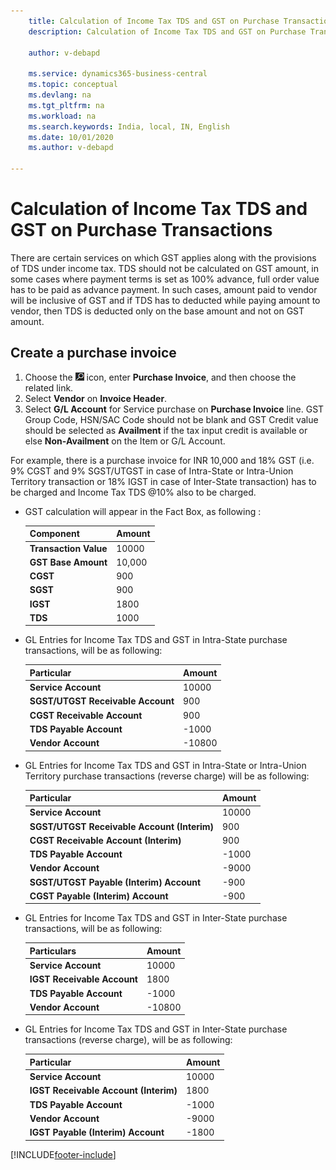 ```yaml
---
    title: Calculation of Income Tax TDS and GST on Purchase Transactions 
    description: Calculation of Income Tax TDS and GST on Purchase Transactions

    author: v-debapd

    ms.service: dynamics365-business-central
    ms.topic: conceptual
    ms.devlang: na
    ms.tgt_pltfrm: na
    ms.workload: na
    ms.search.keywords: India, local, IN, English
    ms.date: 10/01/2020
    ms.author: v-debapd

---
```


# Calculation of Income Tax TDS and GST on Purchase Transactions


There are certain services on which GST applies along with the provisions of TDS under income tax. TDS should not be calculated on GST amount, in some cases where payment terms is set as 100% advance, full order value has to be paid as advance payment. In such cases, amount paid to vendor will be inclusive of GST and if TDS has to deducted while paying amount to vendor, then TDS is deducted only on the base amount and not on GST amount.

## Create a purchase invoice

1. Choose the ![Search for Page or Report](image/search_small.png "Search for Page or Report icon") icon, enter **Purchase Invoice**, and then choose the related link.
2. Select **Vendor** on **Invoice Header**.
3. Select **G/L Account** for Service purchase on **Purchase Invoice** line. GST Group Code, HSN/SAC Code should not be blank and GST Credit value should be selected as **Availment** if the tax input credit is available or else **Non-Availment** on the Item or G/L Account. 

For example, there is a purchase invoice for INR 10,000 and 18% GST (i.e. 9% CGST and 9% SGST/UTGST in case of Intra-State or Intra-Union Territory transaction or 18% IGST in case of Inter-State transaction) has to be charged and Income Tax TDS @10% also to be charged.

- GST calculation will appear in the Fact Box, as following :

    |Component|Amount|
    |----------------------------------|---------------------------------------|  
    |**Transaction Value**|10000|
    |**GST Base Amount**|10,000|  
    |**CGST**|900|  
    |**SGST**|900|
    |**IGST**|1800|
    |**TDS**|1000|

- GL Entries for Income Tax TDS and GST in Intra-State purchase transactions, will be as following:
    
    |Particular|Amount|
    |----------------------------------|---------------------------------------|  
    |**Service Account**|10000|  
    |**SGST/UTGST Receivable Account**|900|  
    |**CGST Receivable Account**|900|
    |**TDS Payable Account**|-1000|
    |**Vendor Account**|-10800|

- GL Entries for Income Tax TDS and GST in Intra-State or Intra-Union Territory purchase transactions (reverse charge) will be as following:
    
    |Particular|Amount|
    |----------------------------------|---------------------------------------|  
    |**Service Account**|10000|  
    |**SGST/UTGST Receivable Account (Interim)**|900|  
    |**CGST Receivable Account (Interim)**|900|
    |**TDS Payable Account**|-1000|
    |**Vendor Account**|-9000|
    |**SGST/UTGST Payable (Interim) Account**|-900|
    |**CGST Payable (Interim) Account**|-900|

- GL Entries for Income Tax TDS and GST in Inter-State purchase transactions, will be as following:
   
    |Particulars|Amount|
    |----------------------------------|---------------------------------------|  
    |**Service Account**|10000|
    |**IGST Receivable Account**|1800|
    |**TDS Payable Account**|-1000|
    |**Vendor Account**|-10800|

- GL Entries for Income Tax TDS and GST in Inter-State purchase transactions (reverse charge), will be as following:
    
    |Particular|Amount|
    |----------------------------------|---------------------------------------|  
    |**Service Account**|10000|
    |**IGST Receivable Account (Interim)**|1800|
    |**TDS Payable Account**|-1000|
    |**Vendor Account**|-9000|
    |**IGST Payable (Interim) Account**|-1800|









































[!INCLUDE[footer-include](../../includes/footer-banner.md)]